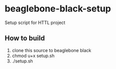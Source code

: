 # beaglebone-black-setup
Setup script for HTTL project

## How to build
1. clone this source to beaglebone black
2. chmod u+x setup.sh
3. ./setup.sh
